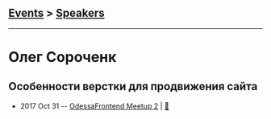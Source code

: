 ## [Events](../README.md) > [Speakers](../speakers.md)
---

# Олег Сороченк

## Особенности верстки для продвижения сайта
- 2017 Oct 31 -- [OdessaFrontend Meetup 2](https://youtu.be/GsfDuW8jxJ0)  | [:notebook:](https://www.slideshare.net/odessafrontend/odessafrontend-meetup-2)  

